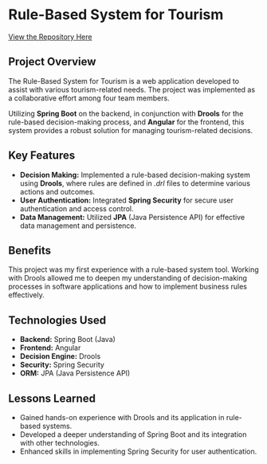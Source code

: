 # Rule-Based System for Tourism

[View the Repository Here](https://github.com/orgs/Sistemi-bazirani-na-znanju/repositories)

## Project Overview

The Rule-Based System for Tourism is a web application developed to assist with various tourism-related needs. The project was implemented as a collaborative effort among four team members.

Utilizing **Spring Boot** on the backend, in conjunction with **Drools** for the rule-based decision-making process, and **Angular** for the frontend, this system provides a robust solution for managing tourism-related decisions.

## Key Features

- **Decision Making:** Implemented a rule-based decision-making system using **Drools**, where rules are defined in _.drl_ files to determine various actions and outcomes.
- **User Authentication:** Integrated **Spring Security** for secure user authentication and access control.
- **Data Management:** Utilized **JPA** (Java Persistence API) for effective data management and persistence.

## Benefits

This project was my first experience with a rule-based system tool. Working with Drools allowed me to deepen my understanding of decision-making processes in software applications and how to implement business rules effectively.

## Technologies Used

- **Backend:** Spring Boot (Java)
- **Frontend:** Angular
- **Decision Engine:** Drools
- **Security:** Spring Security
- **ORM:** JPA (Java Persistence API)

## Lessons Learned

- Gained hands-on experience with Drools and its application in rule-based systems.
- Developed a deeper understanding of Spring Boot and its integration with other technologies.
- Enhanced skills in implementing Spring Security for user authentication.
